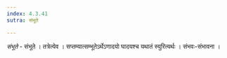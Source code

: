 ```yaml
---
index: 4.3.41
sutra: संभूते

---
```

_संभूते_ - संभूते । तत्रेत्येव । सप्तम्यात्सम्भूतेऽर्थेऽणादयो घादयश्च यथातं स्युरित्यर्थः । संभवः-संभावना । 
